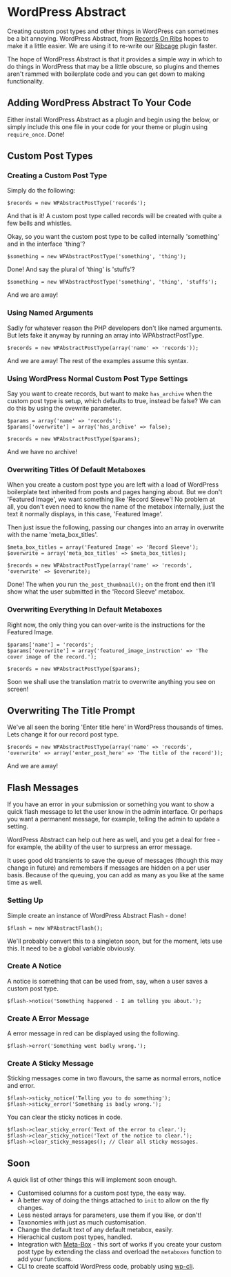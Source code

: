 # WordPress Abstract

Creating custom post types and other things in WordPress can sometimes be a bit annoying. WordPress Abstract, from [Records On Ribs](http://recordsonribs.com) hopes to make it a little easier. We are using it to re-write our [Ribcage](http://github.com/recordsonrib/ribcage) plugin faster.

The hope of WordPress Abstract is that it provides a simple way in which to do things in WordPress that may be a little obscure, so plugins and themes aren't rammed with boilerplate code and you can get down to making functionality.

## Adding WordPress Abstract To Your Code

Either install WordPress Abstract as a plugin and begin using the below, or simply include this one file in your code for your theme or plugin using `require_once`. Done!

## Custom Post Types

### Creating a Custom Post Type

Simply do the following:
    
    $records = new WPAbstractPostType('records');

And that is it! A custom post type called records will be created with quite a few bells and whistles.

Okay, so you want the custom post type to be called internally 'something' and in the interface 'thing'?

    $something = new WPAbstractPostType('something', 'thing');

Done! And say the plural of 'thing' is 'stuffs'?

    $something = new WPAbstractPostType('something', 'thing', 'stuffs');

And we are away!

### Using Named Arguments

Sadly for whatever reason the PHP developers don't like named arguments. But lets fake it anyway by running an array into WPAbstractPostType.

    $records = new WPAbstractPostType(array('name' => 'records'));

And we are away! The rest of the examples assume this syntax.

### Using WordPress Normal Custom Post Type Settings

Say you want to create records, but want to make `has_archive` when the custom post type is setup, which defaults to true, instead be false? We can do this by using the ovewrite parameter.

	$params = array('name' => 'records');
	$params['overwrite'] = array('has_archive' => false);

	$records = new WPAbstractPostType($params);

And we have no archive!

### Overwriting Titles Of Default Metaboxes

When you create a custom post type you are left with a load of WordPress boilerplate text inherited from posts and pages hanging about. But we don't 'Featured Image', we want something like 'Record Sleeve'! No problem at all, you don't even need to know the name of the metabox internally, just the text it normally displays, in this case, 'Featured Image'.

Then just issue the following, passing our changes into an array in overwrite with the name 'meta_box_titles'.

    $meta_box_titles = array('Featured Image' => 'Record Sleeve');
    $overwrite = array('meta_box_titles' => $meta_box_titles);

    $records = new WPAbstractPostType(array('name' => 'records', 'overwrite' => $overwrite);

Done! The when you run `the_post_thumbnail();` on the front end then it'll show what the user submitted in the 'Record Sleeve' metabox.

### Overwriting Everything In Default Metaboxes

Right now, the only thing you can over-write is the instructions for the Featured Image.

	$params['name'] = 'records';
	$params['overwrite'] = array('featured_image_instruction' => 'The cover image of the record.');

	$records = new WPAbstractPostType($params);

Soon we shall use the translation matrix to overwrite anything you see on screen!

## Overwriting The Title Prompt

We've all seen the boring 'Enter title here' in WordPress thousands of times. Lets change it for our record post type.

	$records = new WPAbstractPostType(array('name' => 'records', 'overwrite' => array('enter_post_here' => 'The title of the record'));

And we are away!

## Flash Messages

If you have an error in your submission or something you want to show a quick flash message to let the user know in the admin interface. Or perhaps you want a permanent message, for example, telling the admin to update a setting.

WordPress Abstract can help out here as well, and you get a deal for free - for example, the ability of the user to surpress an error message.

It uses good old transients to save the queue of messages (though this may change in future) and remembers if messages are hidden on a per user basis. Because of the queuing, you can add as many as you like at the same time as well.

### Setting Up

Simple create an instance of WordPress Abstract Flash - done!

	$flash = new WPAbstractFlash();

We'll probably convert this to a singleton soon, but for the moment, lets use this. It need to be a global variable obviously.

### Create A Notice

A notice is something that can be used from, say, when a user saves a custom post type.

    $flash->notice('Something happened - I am telling you about.');

### Create A Error Message

A error message in red can be displayed using the following.

	$flash->error('Something went badly wrong.');

### Create A Sticky Message

Sticking messages come in two flavours, the same as normal errors, notice and error.

    $flash->sticky_notice('Telling you to do something');
    $flash->sticky_error('Something is badly wrong.');

You can clear the sticky notices in code.

    $flash->clear_sticky_error('Text of the error to clear.');
    $flash->clear_sticky_notice('Text of the notice to clear.');
    $flash->clear_sticky_messages(); // Clear all sticky messages.

## Soon

A quick list of other things this will implement soon enough.

* Customised columns for a custom post type, the easy way.
* A better way of doing the things attached to `init` to allow on the fly changes.
* Less nested arrays for parameters, use them if you like, or don't!
* Taxonomies with just as much customisation.
* Change the default text of any default metabox, easily.
* Hierachical custom post types, handled.
* Integration with [Meta-Box](https://github.com/rilwis/meta-box) - this sort of works if you create your custom post type by extending the class and overload the `metaboxes` function to add your functions.
* CLI to create scaffold WordPress code, probably using [wp-cli](https://github.com/wp-cli/wp-cli).

